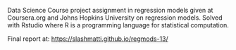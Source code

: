 Data Science Course project assignment in regression models given at Coursera.org and Johns Hopkins University on regression models. Solved with Rstudio where R is a programming language for statistical computation.

Final report at: https://slashmatti.github.io/regmods-13/
